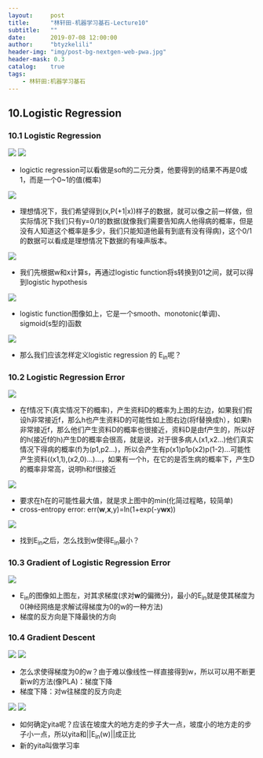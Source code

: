 ```yaml
---
layout:     post
title:      "林轩田-机器学习基石-Lecture10"
subtitle:   ""
date:       2019-07-08 12:00:00
author:     "btyzkelili"
header-img: "img/post-bg-nextgen-web-pwa.jpg"
header-mask: 0.3
catalog:    true
tags:
    - 林轩田:机器学习基石
---
```

## 10.Logistic Regression
### 10.1 Logistic Regression
![](/img/linxuant-jishi/10-4.PNG) 
![](/img/linxuant-jishi/10-3.PNG)  
* logictic regression可以看做是soft的二元分类，他要得到的结果不再是0或1，而是一个0~1的值(概率)

![](/img/linxuant-jishi/10-5.PNG)  
* 理想情况下，我们希望得到(x,P(+1&#124;x))样子的数据，就可以像之前一样做，但实际情况下我们只有y=0/1的数据(就像我们需要告知病人他得病的概率，但是没有人知道这个概率是多少，我们只能知道他最有到底有没有得病)，这个0/1的数据可以看成是理想情况下数据的有噪声版本。

![](/img/linxuant-jishi/10-6.PNG)  
* 我们先根据w和x计算s，再通过logistic function将s转换到01之间，就可以得到logistic hypothesis

![](/img/linxuant-jishi/10-1.PNG)  
* logistic function图像如上，它是一个smooth、monotonic(单调)、sigmoid(s型的)函数

![](/img/linxuant-jishi/10-2.PNG)  
* 那么我们应该怎样定义logistic regression 的 E<sub>in</sub>呢？

### 10.2 Logistic Regression Error
![](/img/linxuant-jishi/10-7.PNG)  
* 在f情况下(真实情况下的概率)，产生资料D的概率为上图的左边，如果我们假设h非常接近f，那么h也产生资料D的可能性如上图右边(将f替换成h），如果h非常接近f，那么他们产生资料D的概率也很接近，资料D是由f产生的，所以好的h(接近f的h)产生D的概率会很高，就是说，对于很多病人(x1,x2...)他们真实情况下得病的概率(f)为(p1,p2...)，所以会产生有p(x1)p1p(x2)p(1-2)...可能性产生资料((x1,1),(x2,0)...)...，如果有一个h，在它的是否生病的概率下，产生D的概率非常高，说明h和f很接近

![](/img/linxuant-jishi/10-8.PNG)
* 要求在h在的可能性最大值，就是求上图中的min(化简过程略，较简单)
* cross-entropy error: err(**w**,**x**,y)=ln(1+exp(-y**wx**))

![](/img/linxuant-jishi/10-9.PNG)
* 找到E<sub>in</sub>之后，怎么找到w使得E<sub>in</sub>最小？

### 10.3 Gradient of Logistic Regression Error
![](/img/linxuant-jishi/10-10.PNG)
* E<sub>in</sub>的图像如上图左，对其求梯度(求对**w**的偏微分)，最小的E<sub>in</sub>就是使其梯度为0(神经网络是求解试得梯度为0的w的一种方法)
* 梯度的反方向是下降最快的方向

### 10.4 Gradient Descent
![](/img/linxuant-jishi/10-11.PNG)
![](/img/linxuant-jishi/10-12.PNG)
* 怎么求使得梯度为0的w？由于难以像线性一样直接得到w，所以可以用不断更新w的方法(像PLA)：梯度下降
* 梯度下降：对w往梯度的反方向走

![](/img/linxuant-jishi/10-13.PNG)
![](/img/linxuant-jishi/10-14.PNG)
* 如何确定yita呢？应该在坡度大的地方走的步子大一点，坡度小的地方走的步子小一点，所以yita和&#124;&#124;E<sub>in</sub>(w)&#124;&#124;成正比
* 新的yita叫做学习率

